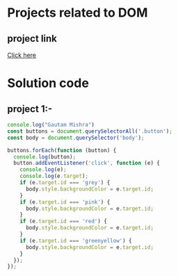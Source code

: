 # Projects related to DOM

## project link
[Click here](https://stackblitz.com/edit/stackblitz-starters-xkxtao?file=1-colorChanger%2Findex.html)

# Solution code

## project 1:-
```javascript
console.log("Gautam Mishra")
const buttons = document.querySelectorAll('.button');
const body = document.querySelector('body');

buttons.forEach(function (button) {
  console.log(button);
  button.addEventListener('click', function (e) {
    console.log(e);
    console.log(e.target);
    if (e.target.id === 'grey') {
      body.style.backgroundColor = e.target.id;
    }
    if (e.target.id === 'pink') {
      body.style.backgroundColor = e.target.id;
    }
    if (e.target.id === 'red') {
      body.style.backgroundColor = e.target.id;
    }
    if (e.target.id === 'greenyellow') {
      body.style.backgroundColor = e.target.id;
    }
  });
});
 ```
